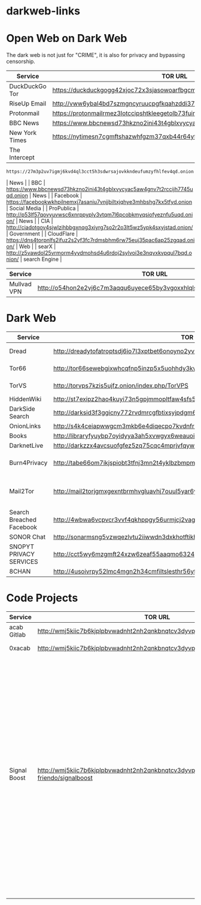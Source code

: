 # darkweb-links
 
# Open Web on Dark Web
The dark web is not just for "CRIME", it is also for privacy and bypassing censorship. 

|  Service   |  TOR URL   |   Comments  |
| --- | --- | --- |
| DuckDuckGo Tor | https://duckduckgogg42xjoc72x3sjasowoarfbgcmvfimaftt6twagswzczad.onion/ | Search Engine    |
| RiseUp Email | http://vww6ybal4bd7szmgncyruucpgfkqahzddi37ktceo3ah7ngmcopnpyyd.onion/ | Email    |
| Protonmail | https://protonmailrmez3lotccipshtkleegetolb73fuirgj7r4o4vfu7ozyd.onion/ | Email  |
| BBC News | https://www.bbcnewsd73hkzno2ini43t4gblxvycyac5aw4gnv7t2rccijh7745uqd.onion/ |  News   |
| New York Times | https://nytimesn7cgmftshazwhfgzm37qxb44r64ytbb2dj3x62d2lljsciiyd.onion/ |  News  |
| The Intercept  | 
    https://27m3p2uv7igmj6kvd4ql3cct5h3sdwrsajovkkndeufumzyfhlfev4qd.onion
  | News  |
|  BBC | 
    https://www.bbcnewsd73hkzno2ini43t4gblxvycyac5aw4gnv7t2rccijh7745uqd.onion
  | News  |
|  Facebook | 
    https://facebookwkhpilnemxj7asaniu7vnjjbiltxjqhye3mhbshg7kx5tfyd.onion
  | Social Media  |
| ProPublica | http://p53lf57qovyuvwsc6xnrppyply3vtqm7l6pcobkmyqsiofyeznfu5uqd.onion/ |  News   |
| CIA | http://ciadotgov4sjwlzihbbgxnqg3xiyrg7so2r2o3lt5wz5ypk4sxyjstad.onion/ |  Government   |
| CloudFlare | https://dns4torpnlfs2ifuz2s2yf3fc7rdmsbhm6rw75euj35pac6ap25zgqad.onion/ |  Web   |
| searX | http://z5vawdol25vrmorm4yydmohsd4u6rdoj2sylvoi3e3nqvxkvpqul7bqd.onion/ | search Engine |

|  Service   |  TOR URL   |   Comments  |
| --- | --- | --- |
| Mullvad VPN | http://o54hon2e2vj6c7m3aqqu6uyece65by3vgoxxhlqlsvkmacw6a7m7kiad.onion/ | VPN    |


# Dark Web

|  Service   |  TOR URL   |   Comments  |
| --- | --- | --- |
| Dread | http://dreadytofatroptsdj6io7l3xptbet6onoyno2yv7jicoxknyazubrad.onion/ | Forum and marketplace |
| Tor66 | http://tor66sewebgixwhcqfnp5inzp5x5uohhdy3kvtnyfxc2e5mxiuh34iid.onion/ | Search Engine for Tor |
| TorVS | http://torvps7kzis5ujfz.onion/index.php/TorVPS | Virtual Private Server |
| HiddenWiki | http://st7exipz2hao4kuyi73n5gpjmmopltfaw4sfs5uie7hr53m7ghsf2lid.onion/index.php/Main_Page |  Information   |
| DarkSide Search | http://darksid3f3ggicny772rvdmrcgfbtixsyjpdgm6unh5qci6r24ukg4qd.onion |     |
| OnionLinks | http://s4k4ceiapwwgcm3mkb6e4diqecpo7kvdnfr5gg7sph7jjppqkvwwqtyd.onion |     |
| Books | http://libraryfyuybp7oyidyya3ah5xvwgyx6weauoini7zyz555litmmumad.onion/archives/books/ |     |
| DarknetLive | http://darkzzx4avcsuofgfez5zq75cqc4mprjvfqywo45dfcaxrwqg6qrlfid.onion/ |     |
| Burn4Privacy | http://tabe66om7ikjspiobt3tfnj3mn2t4yklbzbmpmquu75dceyd7mxv7kqd.onion | Disposable SMS using real SIM Cards |
| Mail2Tor| http://mail2torjgmxgexntbrmhvgluavhj7ouul5yar6ylbvjkxwqf6ixkwyd.onion/ | communication free anonymous e-mail service|
| Search Breached Facebook | http://4wbwa6vcpvcr3vvf4qkhppgy56urmjcj2vagu2iqgp3z656xcmfdbiqd.onion |  PAI   |
| SONOR Chat | http://sonarmsng5vzwqezlvtu2iiwwdn3dxkhotftikhowpfjuzg7p3ca5eid.onion/ |  Communication   |
| SNOPYT PRIVACY SERVICES | http://cct5wy6mzgmft24xzw6zeaf55aaqmo6324gjlsghdhbiw5gdaaf4pkad.onion/ |  Web Services   |
| 8CHAN | http://4usoivrpy52lmc4mgn2h34cmfiltslesthr56yttv2pxudd3dapqciyd.onion/ |  Forum   |

# Code Projects
|  Service   |  TOR URL   |   Comments  |
| --- | --- | --- |
|  acab Gitlab | http://wmj5kiic7b6kjplpbvwadnht2nh2qnkbnqtcv3dyvpqtz7ssbssftxid.onion/explore  | Code Hosting   |
|  0xacab | http://wmj5kiic7b6kjplpbvwadnht2nh2qnkbnqtcv3dyvpqtz7ssbssftxid.onion:44203/  | Code Hosting  |
| Signal Boost  | http://wmj5kiic7b6kjplpbvwadnht2nh2qnkbnqtcv3dyvpqtz7ssbssftxid.onion/team-friendo/signalboost  |  Signalboost is a rapid response tool made by and for activists. It enables users to send encrypted text alerts over the Signal messaging service to mass subscriber lists without revealing the sender's phone number to recipients or recipients' phone numbers to each other -- for free |
|   |   |   |
|   |   |   |
|   |   |   |